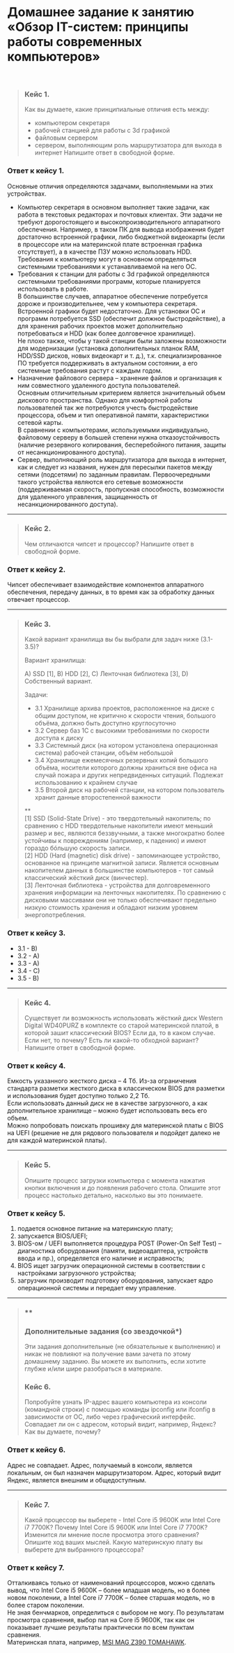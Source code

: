 # Домашнее задание к занятию «Обзор IT-систем: принципы работы современных компьютеров»
<br>

> ### Кейс 1.
> Как вы думаете, какие принципиальные отличия есть между:
> *	компьютером секретаря
> *	рабочей станцией для работы с 3d графикой
> *	файловым сервером
> *	сервером, выполняющим роль маршрутизатора для выхода в интернет
> Напишите ответ в свободной форме.
> 
### Ответ к кейсу 1.
Основные отличия определяются задачами, выполняемыми на этих устройствах.

* Компьютер секретаря в основном выполняет такие задачи, как работа в текстовых редакторах и почтовых клиентах. Эти задачи не требуют дорогостоящего и высокопроизводительного аппаратного обеспечения. Например, в таком ПК для вывода изображения будет достаточно встроенной графики, либо бюджетной видеокарты (если в процессоре или на материнской плате встроенная графика отсутствует), а в качестве ПЗУ можно использовать HDD. Требования к компьютеру могут в основном определяться системными требованиями к устанавливаемой на него ОС.
* Требования к станции для работы с 3d графикой определяются системными требованиями программ, которые планируется использовать в работе.<br>
В большинстве случаев, аппаратное обеспечение потребуется дороже и производительнее, чем у компьютера секретаря. Встроенной графики будет недостаточно. Для установки ОС и программ потребуется SSD (обеспечит должное быстродействие), а для хранения рабочих проектов может дополнительно потребоваться и HDD (как более долговечное хранилище).<br>
Не плохо также, чтобы у такой станции были заложены возможности для модернизации (установка дополнительных планок RAM, HDD/SSD дисков, новых видеокарт и т. д.), т.к. специализированное ПО требуется поддерживать в актуальном состоянии, а его системные требования растут с каждым годом. 
* Назначение файлового сервера – хранение файлов и организация к ним совместного удаленного доступа пользователей. <br>
Основным отличительным критерием является значительный объем дискового пространства. Однако для комфортной работы пользователей так же потребуются учесть быстродействие процессора, объем и тип оперативной памяти, характеристики сетевой карты.<br>
В сравнении с компьютерами, используемыми индивидуально, файловому серверу в большей степени нужна отказоустойчивость (наличие резервного копирования, бесперебойного питания, защиты от несанкционированного доступа). 
* Сервер, выполняющий роль маршрутизатора для выхода в интернет, как и следует из названия, нужен для пересылки пакетов между сетями (подсетями) по заданным правилам. Первоочередными такого устройства являются его сетевые возможности (поддерживаемая скорость, пропускная способность, возможности для удаленного управления, защищенность от несанкционированного доступа).

---

> ### Кейс 2.
> Чем отличаются чипсет и процессор? Напишите ответ в свободной форме.
> 
### Ответ к кейсу 2.
Чипсет обеспечивает взаимодействие компонентов аппаратного обеспечения, передачу данных, в то время как за обработку данных отвечает процессор.

---

> ### Кейс 3.
> Какой вариант хранилища вы бы выбрали для задач ниже (3.1-3.5)?
> 
> Вариант хранилища:
> 
> А) SSD [1], B) HDD [2], C) Ленточная библиотека [3], D) Собственный вариант.
> 
> Задачи:
> *	3.1 Хранилище архива проектов, расположенное на диске с общим доступом, не критично к скорости чтения, большого объёма, должно быть доступно круглосуточно
> *	3.2 Сервер баз 1С с высокими требованиями по скорости доступа к диску
> *	3.3 Системный диск (на котором установлена операционная система) рабочей станции, объём небольшой
> *	3.4 Хранилище ежемесячных резервных копий большого объёма, носители которого должны храниться вне офиса на случай пожара и других непредвиденных ситуаций. Подлежат использованию к крайнем случае
> *	3.5 Второй диск на рабочей станции, на котором пользователь хранит данные второстепенной важности
> 
> \*\*<br>
> [1] SSD (Solid-State Drive) - это твердотельный накопитель; по сравнению с HDD твердотельные накопители имеют меньший размер и вес, являются беззвучными, а также многократно более устойчивы к повреждениям (например, к падению) и имеют гораздо бóльшую скорость записи.<br>
> [2] HDD (Hard (magnetic) disk drive) - запоминающее устройство, основанное на принципе магнитной записи. Является основным накопителем данных в большинстве компьютеров - тот самый классический жёсткий диск (винчестер).<br>
> [3] Ленточная библиотека - устройства для долговременного хранения информации на ленточных накопителях. По сравнению с дисковыми массивами они не только обеспечивают предельно низкую стоимость хранения и обладают низким уровнем энергопотребления.
> 
### Ответ к кейсу 3.
*	3.1 - B)
*	3.2 - A)
*	3.3 - A)
*	3.4 - C)
*	3.5 - B)

---

> ### Кейс 4.
> Существует ли возможность использовать жёсткий диск Western Digital WD40PURZ в комплекте со старой материнской платой, в которой зашит классический BIOS? Если да, то в каком случае. Если нет, то почему? Есть ли какой-то обходной вариант? Напишите ответ в свободной форме.
> 
### Ответ к кейсу 4.
Емкость указанного жесткого диска – 4 Тб. Из-за ограничения стандарта разметки жесткого диска в классическом BIOS для разметки и использования будет доступно только 2,2 Тб.<br>
Если использовать данный диск не в качестве загрузочного, а как дополнительное хранилище – можно будет использовать весь его объем.<br>
Можно попробовать поискать прошивку для материнской платы с BIOS на UEFI (решение не для рядового пользователя и подойдет далеко не для каждой материнской платы).

---

> ### Кейс 5.
> Опишите процесс загрузки компьютера с момента нажатия кнопки включения и до появления рабочего стола. Опишите этот процесс настолько детально, насколько вы это понимаете.
> 
### Ответ к кейсу 5.
1.	подается основное питание на материнскую плату;
2.	запускается BIOS/UEFI;
3.	BIOS-ом / UEFI выполняется процедура POST (Power-On Self Test) – диагностика оборудования (памяти, видеоадаптера, устройств ввода и пр.), определяется его наличие и исправность;
4.	BIOS ищет загрузчик операционной системы в соответствии с настройками загрузочного устройства;
5.	загрузчик производит подготовку оборудования, запускает ядро операционной системы и передает ему управление.

---

> ### \*\*
> ### Дополнительные задания (со звездочкой*)
> Эти задания дополнительные (не обязательные к выполнению) и никак не повлияют на получение вами зачета по этому домашнему заданию. Вы можете их выполнить, если хотите глубже и/или шире разобраться в материале.
>
> ### Кейс 6.
> Попробуйте узнать IP-адрес вашего компьютера из консоли (командной строки) с помощью команды ipconfig или ifconfig в зависимости от ОС, либо через графический интерфейс. Совпадает ли он с адресом, который видит, например, Яндекс? Как вы думаете, почему?
> 
### Ответ к кейсу 6.
Адрес не совпадает. Адрес, получаемый в консоли, является локальным, он был назначен маршрутизатором. Адрес, который видит Яндекс, является внешним и общедоступным.

---

> ### Кейс 7.
> Какой процессор вы выберете - Intel Core i5 9600K или Intel Core i7 7700K? Почему Intel Core i5 9600K или Intel Core i7 7700K? Изменится ли мнение после просмотра этого сравнения? Опишите ход ваших мыслей. Какую материнскую плату вы выберете для выбранного процессора?
> 
### Ответ к кейсу 7.
Отталкиваясь только от наименований процессоров, можно сделать вывод, что Intel Core i5 9600K – более младшая модель, но в более новом поколении, а Intel Core i7 7700K – более старшая модель, но в более старом поколении.<br> 
Не зная бенчмарков, определиться с выбором не могу. По результатам просмотра сравнения, выбор пал на Core i5 9600K, так как он показывает лучшие результаты практически по всем пунктам сравнения.<br>
Материнская плата, например, [MSI MAG Z390 TOMAHAWK](https://market.yandex.ru/product--materinskaia-plata-msi-mag-z690-tomahawk-wifi-ddr4/1483520729?sku=1483520729&cpa=1&nid=26912770).

